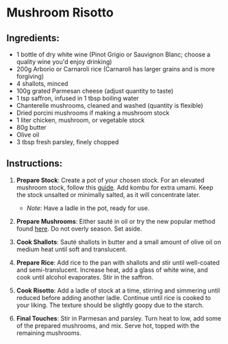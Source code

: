 # Mushroom Risotto

## Ingredients:

- 1 bottle of dry white wine (Pinot Grigio or Sauvignon Blanc; choose a quality wine you'd enjoy drinking)
- 200g Arborio or Carnaroli rice (Carnaroli has larger grains and is more forgiving)
- 4 shallots, minced
- 100g grated Parmesan cheese (adjust quantity to taste)
- 1 tsp saffron, infused in 1 tbsp boiling water
- Chanterelle mushrooms, cleaned and washed (quantity is flexible)
- Dried porcini mushrooms if making a mushroom stock
- 1 liter chicken, mushroom, or vegetable stock
- 80g butter
- Olive oil
- 3 tbsp fresh parsley, finely chopped

## Instructions:

1. **Prepare Stock**: Create a pot of your chosen stock. For an elevated mushroom stock, follow this [guide](https://youtu.be/mSuNLVZ7MvE). Add kombu for extra umami. Keep the stock unsalted or minimally salted, as it will concentrate later.
    - *Note*: Have a ladle in the pot, ready for use.

2. **Prepare Mushrooms**: Either sauté in oil or try the new popular method found [here](https://youtu.be/OPJmJdStvwI). Do not overly season. Set aside.

3. **Cook Shallots**: Sauté shallots in butter and a small amount of olive oil on medium heat until soft and translucent. 

4. **Prepare Rice**: Add rice to the pan with shallots and stir until well-coated and semi-translucent. Increase heat, add a glass of white wine, and cook until alcohol evaporates. Stir in the saffron.

5. **Cook Risotto**: Add a ladle of stock at a time, stirring and simmering until reduced before adding another ladle. Continue until rice is cooked to your liking. The texture should be slightly goopy due to the starch.

6. **Final Touches**: Stir in Parmesan and parsley. Turn heat to low, add some of the prepared mushrooms, and mix. Serve hot, topped with the remaining mushrooms.
